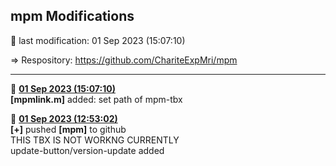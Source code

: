 ## **mpm Modifications**
 &#x1F535; last modification:   01 Sep 2023 (15:07:10)  
    
 &#8658; Respository: <a href= "https://github.com/ChariteExpMri/mpm">https://github.com/ChariteExpMri/mpm</a>  
    
    
    
------------------  
  &#x1F535;   <ins>**01 Sep 2023 (15:07:10)**</ins>  
   __[mpmlink.m]__ added: set path of mpm-tbx  
<!---->
  &#x1F535;   <ins>**01 Sep 2023 (12:53:02)**</ins>  
  __[+]__ pushed __[mpm]__ to github  
  THIS TBX IS NOT WORKNG CURRENTLY  
  update-button/version-update added  
<!---->
